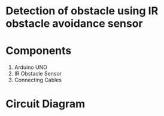 # Detection of obstacle using IR obstacle avoidance sensor

# Components
1) Arduino UNO
2) IR Obstacle Sensor
3) Connecting Cables

# Circuit Diagram



